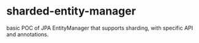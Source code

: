 sharded-entity-manager
======================

basic POC of JPA EntityManager that supports sharding, with specific API and annotations. 
